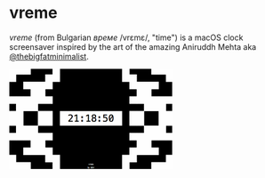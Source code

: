 # vreme

*vreme* (from Bulgarian *време* /vrɛmɛ/, "time") is a macOS clock screensaver inspired by the art of the amazing Aniruddh Mehta aka [@thebigfatminimalist](https://www.instagram.com/thebigfatminimalist).

![Preview](preview.gif)
